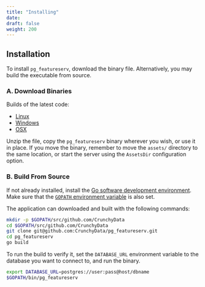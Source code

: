 ```yaml
---
title: "Installing"
date:
draft: false
weight: 200
---
```


## Installation

To install `pg_featureserv`, download the binary file. Alternatively, you may build the executable from source.

### A. Download Binaries

Builds of the latest code:

* [Linux](https://postgisftw.s3.amazonaws.com/pg_featureserv_latest_linux.zip)
* [Windows](https://postgisftw.s3.amazonaws.com/pg_featureserv_latest_windows.zip)
* [OSX](https://postgisftw.s3.amazonaws.com/pg_featureserv_latest_osx.zip)

Unzip the file, copy the `pg_featureserv` binary wherever you wish, or use it in place. If you move the binary, remember to move the `assets/` directory to the same location, or start the server using the `AssetsDir` configuration option.

### B. Build From Source

If not already installed, install the [Go software development environment](https://golang.org/doc/install). Make sure that the [`GOPATH` environment variable](https://github.com/golang/go/wiki/SettingGOPATH) is also set.

The application can downloaded and built with the following commands:

```sh
mkdir -p $GOPATH/src/github.com/CrunchyData
cd $GOPATH/src/github.com/CrunchyData
git clone git@github.com:CrunchyData/pg_featureserv.git
cd pg_featureserv
go build
```

To run the build to verify it, set the `DATABASE_URL` environment variable to the database you want to connect to, and run the binary.

```sh
export DATABASE_URL=postgres://user:pass@host/dbname
$GOPATH/bin/pg_featureserv
```
